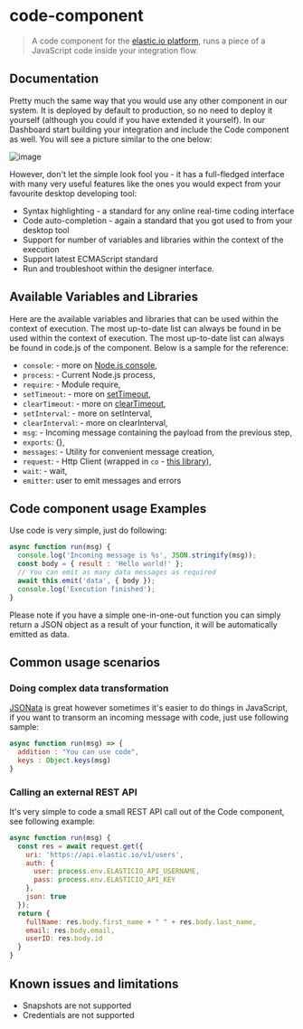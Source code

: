 # code-component

> A code component for the [elastic.io platform](https://www.elastic.io "elastic.io platform"), runs a piece of a JavaScript code inside your integration flow.

## Documentation

Pretty much the same way that you would use any other component in our system. It is deployed by default to production,
so no need to deploy it yourself (although you could if you have extended it yourself). In our Dashboard
start building your integration and include the Code component as well. You will see a picture similar to the one below:

![image](https://user-images.githubusercontent.com/56208/52571227-71cd9480-2e15-11e9-9c62-17e5085d7ada.png)

However, don't let the simple look fool you - it has a full-fledged interface with many very useful features like the ones you would expect from your favourite desktop developing tool:

 * Syntax highlighting - a standard for any online real-time coding interface
 * Code auto-completion - again a standard that you got used to from your desktop tool
 * Support for number of variables and libraries within the context of the execution
 * Support latest ECMAScript standard
 * Run and troubleshoot within the designer interface.

## Available Variables and Libraries
Here are the available variables and libraries that can be used within the context of execution. The most up-to-date list
can always be found in be used within the context of execution. The most up-to-date list can always be found in code.js
of the component. Below is a sample for the reference:

 - `console`: - more on [Node.js console](https://nodejs.org/dist/latest-v5.x/docs/api/console.html),
 - `process`: - Current Node.js process,
 - `require`: - Module require,
 - `setTimeout`: - more on [setTimeout](https://nodejs.org/dist/latest-v5.x/docs/api/timers.html),
 - `clearTimeout`: - more on [clearTimeout](https://nodejs.org/dist/latest-v5.x/docs/api/timers.html),
 - `setInterval`: - more on setInterval,
 - `clearInterval`: - more on clearInterval,
 - `msg`: - Incoming message containing the payload from the previous step,
 - `exports`: {},
 - `messages`: - Utility for convenient message creation,
 - `request`: - Http Client (wrapped in `co` - [this library](https://www.npmjs.com/package/co-request)),
 - `wait`: - wait,
 - `emitter`: user to emit messages and errors

## Code component usage Examples

Use code is very simple, just do following:

```JavaScript
async function run(msg) {
  console.log('Incoming message is %s', JSON.stringify(msg));
  const body = { result : 'Hello world!' };
  // You can emit as many data messages as required
  await this.emit('data', { body });
  console.log('Execution finished');
}
```

Please note if you have a simple one-in-one-out function you can simply return a JSON object as a result
of your function, it will be automatically emitted as data.

## Common usage scenarios

### Doing complex data transformation

[JSONata](http://jsonata.org/) is great however sometimes it's easier to do things in JavaScript, if you want to transorm
an incoming message with code, just use following sample:

```JavaScript
async function run(msg) => {
  addition : "You can use code",
  keys : Object.keys(msg)   
}
```

### Calling an external REST API

It's very simple to code a small REST API call out of the Code component, see following example:

```JavaScript
async function run(msg) {
  const res = await request.get({
    uri: 'https://api.elastic.io/v1/users',
    auth: {
      user: process.env.ELASTICIO_API_USERNAME,
      pass: process.env.ELASTICIO_API_KEY
    },
    json: true  
  });
  return {
    fullName: res.body.first_name + " " + res.body.last_name,
    email: res.body.email,
    userID: res.body.id    
  }
}
```

## Known issues and limitations

 - Snapshots are not supported
 - Credentials are not supported
